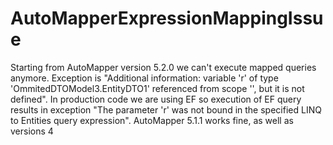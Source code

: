 # AutoMapperExpressionMappingIssue
Starting from AutoMapper version 5.2.0 we can't execute mapped queries anymore. Exception is "Additional information: variable 'r' of type 'OmmitedDTOModel3.EntityDTO1' referenced from scope '', but it is not defined". In production code we are using EF so execution of EF query results in exception "The parameter 'r' was not bound in the specified LINQ to Entities query expression". AutoMapper 5.1.1 works fine, as well as versions 4
